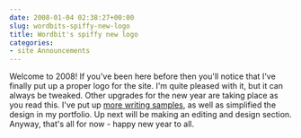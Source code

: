 ```yaml
---
date: 2008-01-04 02:38:27+00:00
slug: wordbits-spiffy-new-logo
title: Wordbit's spiffy new logo
categories:
- site Announcements
---
```


Welcome to 2008! If you've been here before then you'll notice that I've finally put up a proper logo for the site. I'm quite pleased with it, but it can always be tweaked. Other upgrades for the new year are taking place as you read this. I've put up [more writing samples](http://wordbit.freehostia.com/portfolio/samples), as well as simplified the design in my portfolio. Up next will be making an editing and design section. Anyway, that's all for now - happy new year to all.
